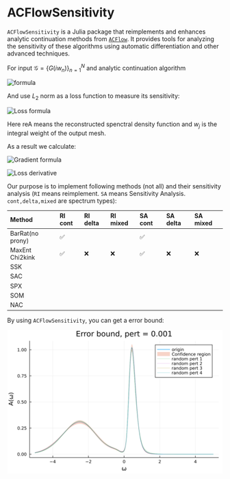 # ACFlowSensitivity
<!-- 
[![Stable](https://img.shields.io/badge/docs-stable-blue.svg)](https://yuiyuiui.github.io/ACFlowSensitivity.jl/stable/)
[![Dev](https://img.shields.io/badge/docs-dev-blue.svg)](https://yuiyuiui.github.io/ACFlowSensitivity.jl/dev/)
[![Build Status](https://github.com/yuiyuiui/ACFlowSensitivity.jl/actions/workflows/CI.yml/badge.svg?branch=main)](https://github.com/yuiyuiui/ACFlowSensitivity.jl/actions/workflows/CI.yml?query=branch%3Amain)
[![Coverage](https://codecov.io/gh/yuiyuiui/ACFlowSensitivity.jl/branch/main/graph/badge.svg)](https://codecov.io/gh/yuiyuiui/ACFlowSensitivity.jl)
-->

`ACFlowSensitivity` is a Julia package that reimplements and enhances analytic continuation methods from [`ACFlow`](https://github.com/huangli712/ACFlow). It provides tools for analyzing the sensitivity of these algorithms using automatic differentiation and other advanced techniques.

For input $\mathcal{G}=\{G(iw_n)\}_{n=1}^N$ and analytic continuation algorithm

![formula](https://latex.codecogs.com/svg.image?f%3A%5Cmathbb%7BC%7D%5EN%5Cto%5Cmathbb%7BR%7D%5EM%2C%5Cmathcal%7BG%7D%5Cmapsto%5Cwidetilde%7BA%7D%3D%5C%7B%5Cwidetilde%7BA%7D_j%5C%7D_%7Bj%3D1%7D%5EM)


And use $L_2$ norm as a loss function to measure its sensitivity:

![Loss formula](https://latex.codecogs.com/svg.image?\text{Loss}(\mathcal{G},\mathcal{G}_0)=|\text{reA}-\text{reA}_0|^2=\sqrt{\sum_{j=1}^M|\widetilde{A}_j-\widetilde{A_{0}}_j^2|w_j})


Here $\text{reA}$ means the reconstructed spenctral density function and $w_j$ is the integral weight of the output mesh.

As a result we calculate:

![Gradient formula](https://latex.codecogs.com/svg.image?\nabla%20f(\mathcal{G})=\left(\frac{\partial\widetilde{A}_j}{\partial\mathcal{G}_k}\right)_{M\times%20N})

![Loss derivative](https://latex.codecogs.com/svg.image?\frac{\partial\text{Loss}(\mathcal{G},\mathcal{G}_0)}{\partial\mathcal{G}}|_{\mathcal{G}=\mathcal{G}_0})


Our purpose is to implement following methods (not all) and their sensitivity analysis (`RI` means reimplement. `SA` means Sensitivity Analysis. `cont,delta,mixed` are spectrum types):

|Method|RI cont|RI delta|RI mixed|SA cont|SA delta|SA mixed|
|:---|:---|:---|:---|:---|:---|:---|
|BarRat(no prony)|✅|||✅||
|MaxEnt Chi2kink|✅|❌|❌|✅|❌|❌|
|SSK||
|SAC||
|SPX||
|SOM||
|NAC||

By using `ACFlowSensitivity`, you can get a error bound:

![Error Bound Example](./error_plot/MaxEnt/error_bound.svg)

